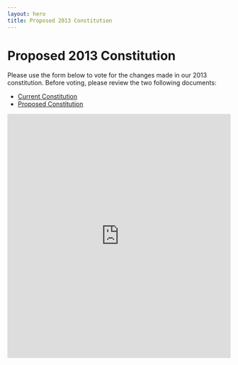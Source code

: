 ```yaml
---
layout: hero
title: Proposed 2013 Constitution
---
```

# Proposed 2013 Constitution

Please use the form below to vote for the changes made in our 2013 constitution. Before voting, please review the two following documents:

- [Current Constitution](https://www.dropbox.com/s/ck9quuhhwzxum1o/Constitution%20-%20Kent%20ATC%20Organization,%209-21-12.pdf)
- [Proposed Constitution](https://www.dropbox.com/s/4p51uhf8fnzlfef/KSU%20ATC%20Organization%20Constitution,%207-2013.docx)

<iframe src="https://docs.google.com/forms/d/1NLaFf3kjcVun-0ns5mEJwHmmNPRE_MN5m3a9gxfFxA4/viewform?embedded=true" width="100%" height="550" frameborder="0" marginheight="0" marginwidth="0">Loading...</iframe>